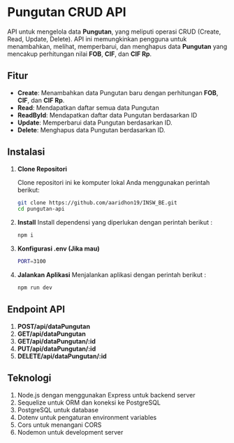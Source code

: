 # Pungutan CRUD API

API untuk mengelola data **Pungutan**, yang meliputi operasi CRUD (Create, Read, Update, Delete). API ini memungkinkan pengguna untuk menambahkan, melihat, memperbarui, dan menghapus data **Pungutan** yang mencakup perhitungan nilai **FOB**, **CIF**, dan **CIF Rp**.

## Fitur

- **Create**: Menambahkan data Pungutan baru dengan perhitungan **FOB**, **CIF**, dan **CIF Rp**.
- **Read**: Mendapatkan daftar semua data Pungutan
- **ReadById**: Mendapatkan daftar data Pungutan berdasarkan ID
- **Update**: Memperbarui data Pungutan berdasarkan ID.
- **Delete**: Menghapus data Pungutan berdasarkan ID.

## Instalasi

1. **Clone Repositori**

   Clone repositori ini ke komputer lokal Anda menggunakan perintah berikut:

   ```bash
   git clone https://github.com/aaridhon19/INSW_BE.git
   cd pungutan-api
   ```
   
2. **Install**
   Install dependensi yang diperlukan dengan perintah berikut :

   ```bash
   npm i 
   ```
   
3. **Konfigurasi .env (Jika mau)**

   ```bash 
   PORT=3100
   ``` 

4. **Jalankan Aplikasi**
   Menjalankan aplikasi dengan perintah berikut : 
   ```bash 
   npm run dev
   ```

## Endpoint API 

1. **POST/api/dataPungutan**
2. **GET/api/dataPungutan**
3. **GET/api/dataPungutan/:id**
4. **PUT/api/dataPungutan/:id**
5. **DELETE/api/dataPungutan/:id**

## Teknologi 

1. Node.js dengan menggunakan Express untuk backend server
2. Sequelize untuk ORM dan koneksi ke PostgreSQL
3. PostgreSQL untuk database
4. Dotenv untuk pengaturan environment variables
5. Cors untuk menangani CORS
6. Nodemon untuk development server
